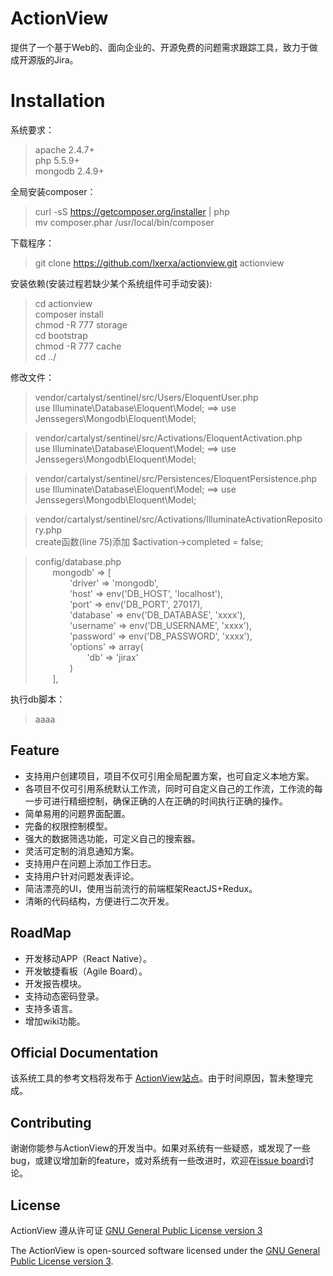 # ActionView

提供了一个基于Web的、面向企业的、开源免费的问题需求跟踪工具，致力于做成开源版的Jira。

# Installation

系统要求：
> apache 2.4.7+  
> php 5.5.9+  
> mongodb 2.4.9+  

全局安装composer：   
> curl -sS https://getcomposer.org/installer | php  
> mv composer.phar /usr/local/bin/composer

下载程序：
> git clone https://github.com/lxerxa/actionview.git actionview

安装依赖(安装过程若缺少某个系统组件可手动安装):
> cd actionview   
> composer install    
> chmod -R 777 storage    
> cd bootstrap   
> chmod -R 777 cache  
> cd ../  

修改文件：  
> vendor/cartalyst/sentinel/src/Users/EloquentUser.php  
> use Illuminate\Database\Eloquent\Model; ==> use Jenssegers\Mongodb\Eloquent\Model;  

> vendor/cartalyst/sentinel/src/Activations/EloquentActivation.php   
> use Illuminate\Database\Eloquent\Model; ==> use Jenssegers\Mongodb\Eloquent\Model; 

> vendor/cartalyst/sentinel/src/Persistences/EloquentPersistence.php  
> use Illuminate\Database\Eloquent\Model; ==> use Jenssegers\Mongodb\Eloquent\Model;  

> vendor/cartalyst/sentinel/src/Activations/IlluminateActivationRepository.php  
> create函数(line 75)添加 $activation->completed = false;  

> config/database.php  
&#160; &#160; &#160; &#160;mongodb' => [  
&#160; &#160; &#160; &#160;&#160; &#160; &#160; &#160;'driver'   => 'mongodb',  
&#160; &#160; &#160; &#160;&#160; &#160; &#160; &#160;'host'     => env('DB_HOST', 'localhost'),  
&#160; &#160; &#160; &#160;&#160; &#160; &#160; &#160;'port'     => env('DB_PORT', 27017),  
&#160; &#160; &#160; &#160;&#160; &#160; &#160; &#160;'database' => env('DB_DATABASE', 'xxxx'),  
&#160; &#160; &#160; &#160;&#160; &#160; &#160; &#160;'username' => env('DB_USERNAME', 'xxxx'),  
&#160; &#160; &#160; &#160;&#160; &#160; &#160; &#160;'password' => env('DB_PASSWORD', 'xxxx'),  
&#160; &#160; &#160; &#160;&#160; &#160; &#160; &#160;'options' => array(  
&#160; &#160; &#160; &#160;&#160; &#160; &#160; &#160;&#160; &#160; &#160; &#160;'db' => 'jirax'   
&#160; &#160; &#160; &#160;&#160; &#160; &#160; &#160;)  
&#160; &#160; &#160; &#160;],  

执行db脚本：  
> aaaa  

## Feature

* 支持用户创建项目，项目不仅可引用全局配置方案，也可自定义本地方案。
* 各项目不仅可引用系统默认工作流，同时可自定义自己的工作流，工作流的每一步可进行精细控制，确保正确的人在正确的时间执行正确的操作。
* 简单易用的问题界面配置。
* 完备的权限控制模型。
* 强大的数据筛选功能，可定义自己的搜索器。
* 灵活可定制的消息通知方案。
* 支持用户在问题上添加工作日志。
* 支持用户针对问题发表评论。
* 简洁漂亮的UI，使用当前流行的前端框架ReactJS+Redux。
* 清晰的代码结构，方便进行二次开发。

## RoadMap

* 开发移动APP（React Native）。
* 开发敏捷看板（Agile Board）。
* 开发报告模块。
* 支持动态密码登录。
* 支持多语言。
* 增加wiki功能。


## Official Documentation

该系统工具的参考文档将发布于 [ActionView站点](http://actionview.cn/docs)。由于时间原因，暂未整理完成。

## Contributing

谢谢你能参与ActionView的开发当中。如果对系统有一些疑惑，或发现了一些bug，或建议增加新的feature，或对系统有一些改进时，欢迎在[issue board](https://github.com/lxerxa/actionview/issues)讨论。  

## License

ActionView 遵从许可证 [GNU General Public License version 3](http://www.gnu.org/licenses/gpl-3.0.html)

The ActionView is open-sourced software licensed under the [GNU General Public License version 3](http://www.gnu.org/licenses/gpl-3.0.html).
